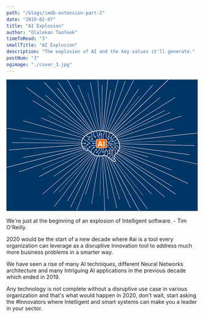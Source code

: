 ```yaml
---
path: "/blogs/imdb-extension-part-2"
date: "2019-02-07"
title: "AI Explosion"
author: "Olalekan Taofeek"
timeToRead: "3"
smallTitle: "AI Explosion"
description: "The explosion of AI and the key values it'll generate."
postNum: "3"
ogimage: "./cover_3.jpg"
---
```


<img src="cover_3.jpg"/>
<br/>

We're just at the beginning of an explosion of Intelligent software. - Tim O'Reilly.

2020 would be the start of a new decade where #ai is a tool every organization can leverage as a disruptive Innovation tool to address much more business problems in a smarter way.

We have seen a rise of many AI techniques, different Neural Networks architecture and many Intriguing AI applications in the previous decade which ended in 2019.

Any technology is not complete without a disruptive use case in various organization and that's what would happen in 2020, don't wait, start asking the #Innovators where Intelligent and smart systems can make you a leader in your sector.
